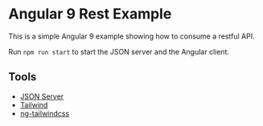 # Angular 9 Rest Example

This is a simple Angular 9 example showing how to consume a restful API.

Run `npm run start` to start the JSON server and the Angular client.

## Tools

- [JSON Server](https://github.com/typicode/json-server)
- [Tailwind](https://tailwindcss.com)
- [ng-tailwindcss](https://github.com/tehpsalmist/ng-tailwindcss)

